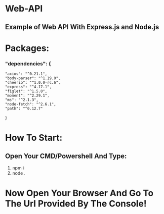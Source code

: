 # Web-API

## Example of Web API With Express.js and Node.js

# Packages: 

### "dependencies": {
    "axios": "^0.21.1",
    "body-parser": "^1.19.0",
    "cheerio": "^1.0.0-rc.6",
    "express": "^4.17.1",
    "figlet": "^1.5.0",
    "moment": "^2.29.1",
    "ms": "^2.1.3",
    "node-fetch": "^2.6.1",
    "path": "^0.12.7"
  }
  
 # How To Start:
 ## Open Your CMD/Powershell And Type:
 1. npm i
 2. node .

# Now Open Your Browser And Go To The Url Provided By The Console!
